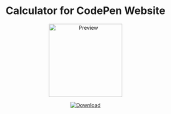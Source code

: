 <h1 align="center">Calculator for CodePen Website</h1>
<p align="center">
  <img alt="Preview" width="200" alt="preview" src="https://cdn.discordapp.com/attachments/882708337219739701/885212166695837767/unknown.png">
<p align="center">
<p align="center">
  <a href="https://betterdiscord.a  pp/Download?id=362"> <img alt="Download" src="https://img.shields.io/badge/Download-yellowgreen?style=plastic&logo=github"></a></p>
